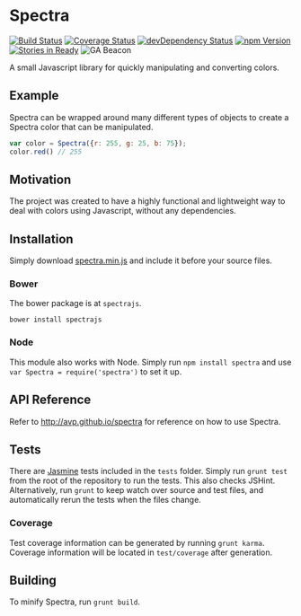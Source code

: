 Spectra
=======
[![Build Status](http://img.shields.io/travis/avp/spectra.svg)](https://travis-ci.org/avp/spectra)
[![Coverage Status](http://img.shields.io/coveralls/avp/spectra.svg)](https://coveralls.io/r/avp/spectra?branch=master)
[![devDependency Status](https://david-dm.org/avp/spectra/dev-status.png)](https://david-dm.org/avp/spectra#info=devDependencies)
[![npm Version](http://img.shields.io/npm/v/spectra.svg)](http://npmjs.org/package/spectra)
[![Stories in Ready](https://badge.waffle.io/avp/spectra.png?label=ready)](https://waffle.io/avp/spectra)
![GA Beacon](https://ga-beacon.appspot.com/UA-46742689-1/avp/spectra?pixel)


A small Javascript library for quickly manipulating and converting colors.

Example
-------

Spectra can be wrapped around many different types of objects to create a Spectra color that can be manipulated.

```javascript
var color = Spectra({r: 255, g: 25, b: 75});
color.red() // 255
```

Motivation
----------

The project was created to have a highly functional and lightweight way to deal with colors using Javascript, without any dependencies.

Installation
------------

Simply download [spectra.min.js](https://github.com/avp/spectra/releases/) and include it before your source files.

### Bower

The bower package is at `spectrajs`.

    bower install spectrajs

### Node

This module also works with Node. Simply run `npm install spectra` and use `var Spectra = require('spectra')` to set it up.

API Reference
-------------

Refer to http://avp.github.io/spectra for reference on how to use Spectra.

Tests
-----

There are [Jasmine](https://pivotal.github.io/jasmine) tests included in the `tests` folder. Simply run `grunt test` from the root of the repository to run the tests. This also checks JSHint. Alternatively, run `grunt` to keep watch over source and test files, and automatically rerun the tests when the files change.

### Coverage

Test coverage information can be generated by running `grunt karma`. Coverage information will be located in `test/coverage` after generation.

Building
--------

To minify Spectra, run `grunt build`.
